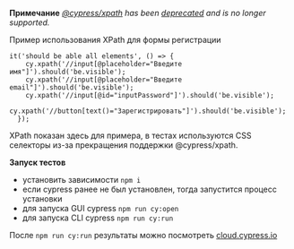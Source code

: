 **Примечание**
_[@cypress/xpath](https://www.npmjs.com/package/cypress-xpath) has been [deprecated](https://github.com/cypress-io/cypress/tree/develop/npm/xpath) and is no longer supported._</br>

Пример использования XPath для формы регистрации
```
it('should be able all elements', () => {
    cy.xpath('//input[@placeholder="Введите имя"]').should('be.visible');
    cy.xpath('//input[@placeholder="Введите email"]').should('be.visible');
    cy.xpath('//input[@id="inputPassword"]').should('be.visible');
    cy.xpath('//button[text()="Зарегистрировать"]').should('be.visible');
  });
```
XPath показан здесь для примера, в тестах используются CSS селекторы из-за прекращения поддержки @cypress/xpath.

**Запуск тестов**
- установить зависимости `npm i`</br>
- если cypress ранее не был установлен, тогда запустится процесс установки</br>
- для запуска GUI cypress `npm run cy:open`</br>
- для запуска CLI cypress `npm run cy:run`</br>

После `npm run cy:run` результаты можно посмотреть [cloud.cypress.io](https://cloud.cypress.io/projects/8crqv7)
